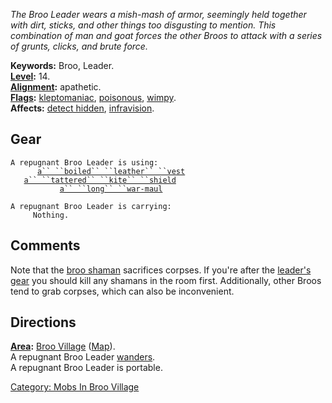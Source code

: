 *The Broo Leader wears a mish-mash of armor, seemingly held together
with dirt, sticks, and other things too disgusting to mention. This
combination of man and goat forces the other Broos to attack with a
series of grunts, clicks, and brute force.*

**Keywords:** Broo, Leader.  
**[Level](Level "wikilink"):** 14.  
**[Alignment](Alignment "wikilink"):** apathetic.  
**[Flags](:Category:_Mob_Types "wikilink"):**
[kleptomaniac](Thieving_Mobs "wikilink"),
[poisonous](Biting_Mobs "wikilink"), [wimpy](Wimpy_Mobs "wikilink").  
**Affects:** [detect hidden](Detect_Hidden "wikilink"),
[infravision](Infravision "wikilink").  

## Gear

`A repugnant Broo Leader is using:`  
<worn on body>`      `[`a`` ``boiled`` ``leather`` ``vest`](Boiled_Leather_Vest "wikilink")  
<held in offhand>`   `[`a`` ``tattered`` ``kite`` ``shield`](Tattered_Kite_Shield "wikilink")  
<wielded>`           `[`a`` ``long`` ``war-maul`](Long_War-Maul "wikilink")

`A repugnant Broo Leader is carrying:`  
`     Nothing.`

## Comments

Note that the [broo shaman](Diseased_Broo_Shaman "wikilink") sacrifices
corpses. If you're after the [leader's
gear](Tattered_Kite_Shield "wikilink") you should kill any shamans in
the room first. Additionally, other Broos tend to grab corpses, which
can also be inconvenient.

## Directions

**[Area](:Category:_Areas "wikilink"):** [Broo
Village](:Category:_Broo_Village "wikilink")
([Map](Broo_Village_Map "wikilink")).  
A repugnant Broo Leader [wanders](Wandering_Mobs "wikilink").  
A repugnant Broo Leader is portable.  

[Category: Mobs In Broo
Village](Category:_Mobs_In_Broo_Village "wikilink")
